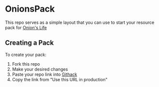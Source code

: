 # OnionsPack
This repo serves as a simple layout that you can use to start your resource pack for [Onion's Life](https://onions.life)

## Creating a Pack
To create your pack:
1. Fork this repo
2. Make your desired changes
3. Paste your repo link into [Githack](https://raw.githack.com)
4. Copy the link from "Use this URL in production"
